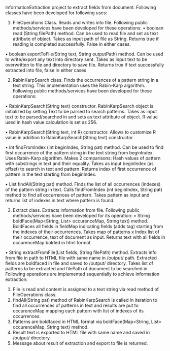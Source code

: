 InformationExtraction project to extract fields from document.
Following classes have been developed for following uses:

1)	FileOperations Class.
Reads and writes into file. Following public methods/services have been developed for these operations:
•	boolean read (String filePath) method. 
Can be used to read file and set as text attribute of object. Takes as input path of file as String. Returns true if reading is completed successfully. False in either cases.

•	boolean exportToFile(String text, String outputPath) method. 
Can be used to write/export any text into directory sent. Takes as input text to be overwritten to file and directory to save file. Returns true if text successfully extracted into file, false in either cases

2)	RabinKarpSearch class.
Finds the occurrences of a pattern string in a text string. This implementation uses the Rabin-Karp algorithm. Following public methods/services have been developed for these operations:

•	RabinKarpSearch(String text) constructor. RabinKarpSearch object is initialized by setting Text to be parsed to search patterns. Takes as input text to be parsed/searched in and sets as text attribute of object. R value used in hash value calculation is set as 256.

•	RabinKarpSearch(String text, int R) constructor. Allows to customize R value in addition to RabinKarpSearch(String text) constructor.

•	int findFromIndex (int beginIndex, String pat) method. 
Can be used to find first occurrence of the pattern string in the text string from beginIndex. Uses Rabin-Karp algorithm. Makes 2 comparisons: Hash values of pattern with substrings in text and their equality. Takes as input beginIndex (as offset) to search in text and pattern. Returns index of first occurrence of pattern in the text starting from beginIndex.

•	List<Integer> findAll(String pat) method. 
Finds the list of all occurrences (indexes) of the pattern string in text. Calls findFromIndex (int beginIndex, String pat) method to find all occurrences of pattern. Takes pattern as input and returns list of indexes in text where pattern is found.

3)	Extract class.
Extracts information from file. Following public methods/services have been developed for its operation:
•	String boldFace(Map<String, List<Integer>> occurenceMap, String text) method. BoldFaces all fields in fieldMap indicating fields (adds <b></b> tag) starting from the indexes of their occurrences. Takes map of patterns x Index list of their occurrence, text of document as input. Returns text with all fields in occurenceMap bolded in html format.

•	String extractFromFile(List<String> fields, String filePath) method. Extracts info from file in path to HTML file with same name in /output/ path. Extracted fields are boldfaced in file and saved to /output/ directory. Takes list of patterns to be extracted and filePath of document to be searched in. Following operations are implemented sequentially to achieve information extraction:

1.	File is read and content is assigned to a text string via read method of FileOperations class.
2.	findAll(String pat) method of RabinKarpSearch is called in iteration to find all occurrences of patterns in text and results are put to occurenceMap mapping each pattern with list of indexes of its occurrences.
3.	Patterns are boldfaced in HTML format via boldFace(Map<String, List<Integer>> occurenceMap, String text) method.
4.	Result text is exported to HTML file with same name and saved in /output/ directory.
5.	Message about result of extraction and export to file is returned.
